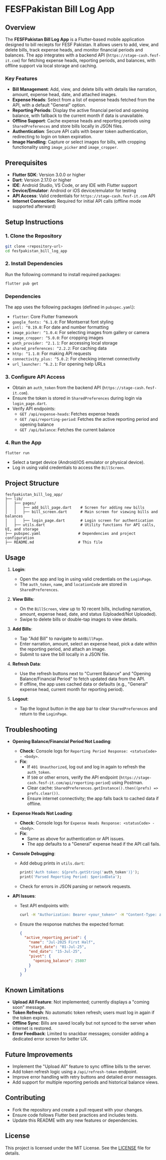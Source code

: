 # FESFPakistan Bill Log App

## Overview
The **FESFPakistan Bill Log App** is a Flutter-based mobile application designed to bill reciepts for FESF Pakistan. It allows users to add, view, and delete bills, track expense heads, and monitor financial periods and balances. The app integrates with a backend API (`https://stage-cash.fesf-it.com`) for fetching expense heads, reporting periods, and balances, with offline support via local storage and caching.

### Key Features
- **Bill Management**: Add, view, and delete bills with details like narration, amount, expense head, date, and attached images.
- **Expense Heads**: Select from a list of expense heads fetched from the API, with a default "General" option.
- **Reporting Periods**: Display the active financial period and opening balance, with fallback to the current month if data is unavailable.
- **Offline Support**: Cache expense heads and reporting periods using `SharedPreferences` and store bills locally in JSON files.
- **Authentication**: Secure API calls with bearer token authentication, redirecting to login on token expiration.
- **Image Handling**: Capture or select images for bills, with cropping functionality using `image_picker` and `image_cropper`.

## Prerequisites
- **Flutter SDK**: Version 3.0.0 or higher
- **Dart**: Version 2.17.0 or higher
- **IDE**: Android Studio, VS Code, or any IDE with Flutter support
- **Device/Emulator**: Android or iOS device/emulator for testing
- **API Access**: Valid credentials for `https://stage-cash.fesf-it.com` API
- **Internet Connection**: Required for initial API calls (offline mode supported afterward)

## Setup Instructions

### 1. Clone the Repository
```bash
git clone <repository-url>
cd fesfpakistan_bill_log_app
```

### 2. Install Dependencies
Run the following command to install required packages:
```bash
flutter pub get
```

### Dependencies
The app uses the following packages (defined in `pubspec.yaml`):
- `flutter`: Core Flutter framework
- `google_fonts: ^6.1.0`: For Montserrat font styling
- `intl: ^0.19.0`: For date and number formatting
- `image_picker: ^1.0.4`: For selecting images from gallery or camera
- `image_cropper: ^5.0.0`: For cropping images
- `path_provider: ^2.1.1`: For accessing local storage
- `shared_preferences: ^2.2.2`: For caching data
- `http: ^1.1.0`: For making API requests
- `connectivity_plus: ^5.0.2`: For checking internet connectivity
- `url_launcher: ^6.2.1`: For opening help URLs

### 3. Configure API Access
- Obtain an `auth_token` from the backend API (`https://stage-cash.fesf-it.com`).
- Ensure the token is stored in `SharedPreferences` during login via `login_page.dart`.
- Verify API endpoints:
  - `GET /api/expense-heads`: Fetches expense heads
  - `GET /api/reporting-period`: Fetches the active reporting period and opening balance
  - `GET /api/balance`: Fetches the current balance

### 4. Run the App
```bash
flutter run
```
- Select a target device (Android/iOS emulator or physical device).
- Log in using valid credentials to access the `BillScreen`.

## Project Structure
```
fesfpakistan_bill_log_app/
├── lib/
│   ├── pages/
│   │   ├── add_bill_page.dart    # Screen for adding new bills
│   │   ├── bill_screen.dart      # Main screen for viewing bills and balances
│   │   ├── login_page.dart       # Login screen for authentication
│   ├── utils.dart                # Utility functions for API calls, UI, and storage
├── pubspec.yaml                 # Dependencies and project configuration
├── README.md                    # This file
```

## Usage
1. **Login**:
   - Open the app and log in using valid credentials on the `LoginPage`.
   - The `auth_token`, `name`, and `locationCode` are stored in `SharedPreferences`.

2. **View Bills**:
   - On the `BillScreen`, view up to 10 recent bills, including narration, amount, expense head, date, and status (Uploaded/Not Uploaded).
   - Swipe to delete bills or double-tap images to view details.

3. **Add Bills**:
   - Tap "Add Bill" to navigate to `AddBillPage`.
   - Enter narration, amount, select an expense head, pick a date within the reporting period, and attach an image.
   - Submit to save the bill locally in a JSON file.

4. **Refresh Data**:
   - Use the refresh buttons next to "Current Balance" and "Opening Balance/Financial Period" to fetch updated data from the API.
   - If offline, the app uses cached data or defaults (e.g., "General" expense head, current month for reporting period).

5. **Logout**:
   - Tap the logout button in the app bar to clear `SharedPreferences` and return to the `LoginPage`.

## Troubleshooting
- **Opening Balance/Financial Period Not Loading**:
  - **Check**: Console logs for `Reporting Period Response: <statusCode> - <body>`.
  - **Fix**:
    - If `401 Unauthorized`, log out and log in again to refresh the `auth_token`.
    - If `500` or other errors, verify the API endpoint (`https://stage-cash.fesf-it.com/api/reporting-period`) using Postman.
    - Clear cache: `SharedPreferences.getInstance().then((prefs) => prefs.clear())`.
    - Ensure internet connectivity; the app falls back to cached data if offline.

- **Expense Heads Not Loading**:
  - **Check**: Console logs for `Expense Heads Response: <statusCode> - <body>`.
  - **Fix**:
    - Same as above for authentication or API issues.
    - The app defaults to a "General" expense head if the API call fails.

- **Console Debugging**:
  - Add debug prints in `utils.dart`:
    ```dart
    print('Auth token: ${prefs.getString('auth_token')}');
    print('Parsed Reporting Period: $periodData');
    ```
  - Check for errors in JSON parsing or network requests.

- **API Issues**:
  - Test API endpoints with:
    ```bash
    curl -H "Authorization: Bearer <your_token>" -H "Content-Type: application/json" https://stage-cash.fesf-it.com/api/reporting-period
    ```
  - Ensure the response matches the expected format:
    ```json
    {
      "active_reporting_period": {
        "name": "Jul-2025 First Half",
        "start_date": "01-Jul-25",
        "end_date": "15-Jul-25",
        "pivot": {
          "opening_balance": 25807
        }
      }
    }
    ```

## Known Limitations
- **Upload All Feature**: Not implemented; currently displays a "coming soon" message.
- **Token Refresh**: No automatic token refresh; users must log in again if the token expires.
- **Offline Sync**: Bills are saved locally but not synced to the server when internet is restored.
- **Error Feedback**: Limited to snackbar messages; consider adding a dedicated error screen for better UX.

## Future Improvements
- Implement the "Upload All" feature to sync offline bills to the server.
- Add token refresh logic using a `/api/refresh-token` endpoint.
- Improve error handling with retry buttons and detailed error messages.
- Add support for multiple reporting periods and historical balance views.

## Contributing
- Fork the repository and create a pull request with your changes.
- Ensure code follows Flutter best practices and includes tests.
- Update this README with any new features or dependencies.

## License
This project is licensed under the MIT License. See the [LICENSE](LICENSE) file for details.
